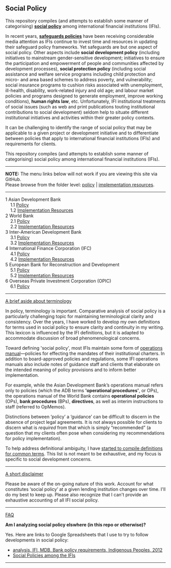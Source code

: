 
## Social Policy

This repository compiles (and attempts to establish some manner of categorising) **[social policy](http://applied-anthro.com/terms/social-policy)** among international financial institutions (IFIs).

In recent years, **[safeguards policies](http://applied-anthro.com/terms/safeguard-policy/)** have been receiving considerable media attention as IFIs continue to invest time and resources in updating their safeguard policy frameworks. Yet safeguards are but one aspect of social policy.  Other aspects include **social development policy** (including initiatives to mainstream gender-sensitive development; initiatives to ensure the participation and empowerment of people and communities affected by development processes), **social protection policy** (including social assistance and welfare service programs including child protection and micro- and area based schemes to address poverty, and vulnerability; social insurance programs to cushion risks associated with unemployment, ill-health, disability, work-related injury and old age; and labour market policies and programs designed to generate employment, improve working conditions), **human rights law**, etc. Unfortunately, IFI institutional treatments of social issues (such as web and print publications touting institutional contributions to social development) seldom help to situate different institutional initiatives and activities within their greater policy contexts.

<!--
Adding an additional layer of complexity to any discussion of 'social policy' among international financial institutions (IFIs) are those policies that have an apparent 'social' orientation, but which are operational policies that come to bear only on internal bank operations.
--->

It can be challenging to identify the range of social policy that may be applicable to a given project or development initiative and to differentiate between policies that apply to international financial institutions (IFIs)<!--policies that have an apparent 'social' orientation, but which are operational policies that come to bear only on internal bank operations--> and requirements for clients.

This repository compiles (and attempts to establish some manner of categorising) social policy among international financial institutions (IFIs).
<span id="github-menu">
<hr/>
<p><strong>NOTE:</strong> The menu links below will not work if you are viewing this site via GitHub.<br/>Please browse from the folder level: <a href="https://github.com/aaronkyle/social-development/tree/master/social-policy">policy</a> | <a href="https://github.com/aaronkyle/social-development/tree/gh-pages/ifi-implementation-resources">implementation resources</a>.</p>
<hr/>
</span>


  1 Asian Development Bank<br />
&nbsp;&nbsp;&nbsp;    1.1 [Policy](http://applied-anthro.com/social-policy/social-policy_adb) <br />
&nbsp;&nbsp;&nbsp;    1.2 [Implementation Resources](http://applied-anthro.com/ifi-implementation-resources/implementation-resources_adb) <br />
  2 World Bank<br />
&nbsp;&nbsp;&nbsp;    2.1 [Policy](social-policy_world-bank)<br />
&nbsp;&nbsp;&nbsp;    2.2 [Implementation Resources](http://applied-anthro.com/ifi-implementation-resources/implementation-resources_world-bank)<br />
  3 Inter-American Development Bank<br />
&nbsp;&nbsp;&nbsp;    3.1 [Policy](http://applied-anthro.com/social-policy_iadb)<br />
&nbsp;&nbsp;&nbsp;    3.2 [Implementation Resources](#)<br />
  4 International Finance Corporation (IFC)<br />
&nbsp;&nbsp;&nbsp;    4.1 [Policy](http://applied-anthro.com/social-policy_ifc)<br />
&nbsp;&nbsp;&nbsp;    4.2 [Implementation Resources](http://applied-anthro.com/ifi-implementation-resources/implementation-resources_ifc)<br />
  5 European Bank for Reconstruction and Development<br />
&nbsp;&nbsp;&nbsp;    5.1 [Policy](http://applied-anthro.com/ebrd-policy)<br />
&nbsp;&nbsp;&nbsp;    5.2 [Implementation Resources](#)<br />
  6 Overseas Private Investment Corporation (OPIC)<br />
&nbsp;&nbsp;&nbsp;    6.1 [Policy](http://applied-anthro.com/opic-policy)<br />

<hr />

<p>
<a class="btn btn-primary" data-toggle="collapse" href="#terminology-toggle" role="button" aria-expanded="false" aria-controls="terminology-toggle">
    A brief aside about terminology
</a>
</p>
<div class="collapse" id="terminology-toggle">
<div class="card card-body">

<p>In policy, terminology is important. Comparative analysis of social policy is a particularly challenging topic for maintaining terminological clarity and consistency. Over the years, I have worked to develop my own definitions for terms used in social policy to ensure clarity and continuity in my writing. This lexicon is influenced by the IFI definitions, but it is adapted to accommodate discussion of broad phenomenological concerns.</p>

<p>Toward defining 'social policy', most IFIs maintain some form of <a href="">operations manual</a>&mdash;policies for effecting the mandates of their institutional charters. In addition to board-approved policies and regulations, some IFI operations manuals also include notes of guidance staff and clients that elaborate on the intended meaning of policy provisions and to inform better implementation.</p>

<p>For example, while the Asian Development Bank’s operations manual refers only to policies (which the ADB terms <strong>'operational procedures'</strong>, or OPs), the operations manual of the World Bank contains <strong>operational policies</strong> (OPs), <strong>bank procedures</strong> (BPs), <strong>directives</strong>, as well as interim instructions to staff (referred to OpMemos).</p>

<p>Distinctions between ‘policy’ a ‘guidance’ can be difficult to discern in the absence of project legal agreements. It is not always possible for clients to discern what is <em>required</em> from that which is simply “recommended” (a question that my clients often pose when considering my recommendations for policy implementation).</p>

<p>To help address definitional ambiguity, I have <a href="./terms/terminology.html">started to compile definitions for common terms</a>. This list is not meant to be exhaustive, and my focus is specific to social development concerns.</p>
</div>
</div>


<hr />


<p>
<a class="btn btn-primary" data-toggle="collapse" href="#disclaimer-toggle" role="button" aria-expanded="false" aria-controls="disclaimer-toggle">
    A short disclaimer
</a></p>
<div class="collapse" id="disclaimer-toggle">
<div class="card card-body">
<p>Please be aware of the on-going nature of this work. Account for what constitutes ‘social policy’ at a given lending institution changes over time. I'll do my best to keep up. Please also recognize that I can't provide an exhaustive accounting of all IFI social policy.</p>
</div>
</div>


<hr />


<p>
<a class="btn btn-primary" data-toggle="collapse" href="#faq-toggle" role="button" aria-expanded="false" aria-controls="faq-toggle">
    FAQ
</a></p>
<div class="collapse" id="faq-toggle">
<div class="card card-body">
<p><strong>Am I analyzing social policy elswhere (in this repo or otherwise)?</strong></p>
<p>Yes.  Here are links to Google Spreadsheets that I use to try to follow developments in social policy:</p>
<p>
<ul>
<li><a href="https://docs.google.com/spreadsheets/d/1XJEFWygS7658yu_7Yab36TbVATeN2E5T_ymx_1G5Xsg/edit#gid=1210438341">analysis, IFI, MDB, Bank policy requirements, Indigenous Peoples, 2012</a></li>
<li><a href="https://docs.google.com/spreadsheets/d/1SJdrbHcB-Zz05rVDxDqpvJfoVPKqA4EsAvyU7goiU-U/edit?usp=sharing">Social Policies among the IFIs</a></li>
</ul>
</p>
</div>
</div>


<hr />


<!--


 <div id="exTab3" class="container">
	<ul  class="nav nav-pills">
			<li class="active"><a href="#1a" data-toggle="tab">Overview</a>
			  </li>
			<li><a href="#2a" data-toggle="tab">ADB</a>
			  </li>
			<li><a href="#3a" data-toggle="tab">IFC</a>
			  </li>
			<li><a href="#4a" data-toggle="tab">World Bank</a>
			  </li>
	</ul>

<div class="tab-content clearfix">
<div class="tab-pane active" id="1a">

<h3></h3>
<p><b>Asian Development Bank</b></p>
<ul>
<li><a href="http://applied-anthro.com/context/social-policy_adb.html">Discussion of Social Policy</a></li>
<li><a href="http://applied-anthro.com/context/implementation-resources_adb.html">Implementation Resources</a></li>
</ul>
<p><b>International Finance Corporation (IFC)</b></p>
<ul>
<li><a href="#ifc-policy">Policy</a></li>
<li><a href="">Implementation Resources</a></li>
</ul>


<p><b>World Bank</b></p>
<ul>
<li><a href="http://applied-anthro.com/context/social-policy_world-bank.html">Discussion of Social Policy</a></li>
<li><a href="http://applied-anthro.com/context/implementation-resources_world-bank.html">Implementation Resources</a></li>
</ul>			  </div>


<div class="tab-pane" id="2a">
<h3><strong>Policy of the Asian Development Bank<sup> * <a href="http://applied-anthro.com/context/social-policy_adb.html">Jump from here</a> to a discussion of social policy.</sup></strong></h3>
<p><a name="adb-operational-policy"></a></p>
<p>The central policy instrument of the Asian Development Bank is its *Operations Manual*. The ADB <a href="http://www.adb.org/documents/operations-manual">Operations Manual (OM)</a> collects operational policies known as <a href="" title="*bank policies*: short, focused statements defining borrower client obligations">Bank Policies (BPs)</a> that follow from ADB Charter, regulations of the <a href="http://www.adb.org/site/adf/main">ADF</a> and <a href="http://www.adb.org/site/funds/ocr">OCR</a>, as well as <a href="http://www.adb.org/about/other-operational-policies-and-strategies">other operational policies and strategies</a> adopted by the <a href="http://www.adb.org/about/board-directors">ADB Board of Directors</a>. The OM also includes <a href="#" title="procedural requirements and guidance on policy implementation">Operational Procedures (OPs)</a> that spell out procedural requirements and guidance on policy implementation.</p>
<h3 id="the-adb-operation-manual-om">Operation Manual (OM)</h3>
<table class="table-responsive table-bordered table-striped table-condensed">
<thead>
<tr>
<th data-field="group">Group</th>
<th data-field="newOM">New OM No.</th>
<th data-field="subject">Subject</th>
<th data-field="date-issued">Date of Issue</th>
</tr class="highlight">
</thead>
    <tbody>
<tr>
<td>A</td><td colspan="4">Country Classification and Country Focus</td>
</tr>
<tr>
<td></td><td>1</td><td>Classification and Graduation of Developing Member Countries</td><td>4 September 2013</td>
</tr>
<tr>
<td></td><td>2</td><td>Country Partnership Strategy</td><td>1 February 2013</td>
</tr>
<tr>
<td></td><td>3</td><td>Performance-Based Allocation of Asian Development Fund Resources</td><td>3 October 2014</td>
</tr>
<tr>
<td>B</td><td colspan="4">Regional and Subregional Cooperation</td>
</tr>
<tr>
<td></td><td>1</td><td>Regional Cooperation and Integration</td><td>30 June 2010</td>
</tr>
<tr>
<td>C</td><td colspan="4">Sector and Thematic Policies</td>
</tr>
<tr>
<td></td><td>1</td><td>Poverty Reduction</td><td>14 July 2004</td>
</tr>
<tr>
<td></td><td>2</td><td>Gender and Development</td><td>6 December 2010</td>
</tr>
<tr>
<td></td><td>3</td><td>Incorporation of Social Dimensions into ADB Operations</td><td>6 December 2010</td>
</tr>
<tr>
<td></td><td>4</td><td>Governance</td><td>23 December 2010</td>
</tr>
<tr>
<td></td><td>5</td><td>Anticorruption</td><td>4 October 2010</td>
</tr>
<tr>
<td></td><td>6</td><td>Enhancing ADB's role in Combating Money Laundering and the Financing of Terrorism</td><td>1 July 2010</td>
</tr>
<tr>
<td>D</td><td colspan="4">Business Products and Instruments</td>
</tr>
<tr>
<td></td><td>1</td><td>Lending Policies for Sovereign and Sovereign-Guaranteed Borrowers (Ordinary Capital Resources)</td><td>24 February 2014</td>
</tr>
<tr>
<td></td><td>2</td><td>Lending and Grant Policies (Asian Development Fund)</td><td>6 August 2013</td>
</tr>
<tr>
<td></td><td>3</td><td>Sector Lending</td><td>29 October 2003</td>
</tr>
<tr>
<td></td><td>4</td><td>Policy-Based Lending</td><td>1 April 2013</td>
</tr>
<tr>
<td></td><td>5</td><td>Sector Development Programs</td><td>29 October 2003</td>
</tr>
<tr>
<td></td><td>6</td><td>Financial Intermediation Loans</td><td>15 December 2003</td>
</tr>
<tr>
<td></td><td>7</td><td>Disaster and Emergency Assistance</td><td>15 June 2004</td>
</tr>
<tr>
<td></td><td>8</td><td>Guarantee and Security Arrangements for Loans</td><td>15 December 2003</td>
</tr>
<tr>
<td></td><td>9</td><td>Credit Enhancement Operations</td><td>18 December 2007</td>
</tr>
<tr>
<td></td><td>10</td><td>Nonsovereign Operations</td><td>2 January 2013</td>
</tr>
<tr>
<td></td><td>11</td><td>Processing Sovereign and Sovereign-Guaranteed Loan Proposals</td><td>1 January 2010</td>
</tr>
<tr>
<td></td><td>12</td><td>Technical Assistance</td><td>13 December 2013</td>
</tr>
<tr>
<td></td><td>13</td><td>Exposure and Investment Limitations on Nonsovereign Operations</td><td>17 February 2010</td>
</tr>
<tr>
<td></td><td>14</td><td>Multitranche Financing Facility</td><td>17 February 2015</td>
</tr>
<tr>
<td>E</td><td colspan="4">Partnerships</td>
</tr>
<tr>
<td></td><td>1</td><td>Financing Partnerships</td><td>3 October 2014</td>
</tr>
<tr>
<td></td><td>2</td><td>Japan Fund for Poverty Reduction</td><td>1 March 2011</td>
</tr>
<tr>
<td></td><td>3</td><td>Cooperation Arrangements for Development Partnership</td><td>26 March 2009</td>
</tr>
<tr>
<td></td><td>4</td><td>Promotion of Cooperation with NGOs</td><td>29 October 2003</td>
</tr>
<tr>
<td>F</td><td colspan="4">Safeguard Policies</td>
</tr>
<tr>
<td></td><td>1</td><td>Safeguard Policy Statement</td><td>1 October 2013</td>
</tr>
<tr>
<td>G</td><td colspan="4">Analyses</td>
</tr>
<tr>
<td></td><td>1</td><td>Economic Analysis of Projects</td><td>15 December 2003</td>
</tr>
<tr>
<td></td><td>2</td><td>Financial Management, Cost Estimates, Financial Analysis and Financial Performance Indicators</td><td>12 March 2014</td>
</tr>
<tr>
<td></td><td>3</td><td>Poverty and Social Analysis</td><td>under preparation
</tr>
<tr>
<td>H</td><td colspan="4">Financial</td>
</tr>
<tr>
<td></td><td>1</td><td>Financing of Interest and Other Charges During Construction</td><td>18 July 2006</td>
</tr>
<tr>
<td></td><td>2</td><td>Financing Indirect Foreign Exchange Cost of Projects</td><td>22 October 2008</td>
</tr>
<tr>
<td></td><td>3</td><td>Cost Sharing and Eligibility of Expenditures for ADB Financing</td><td>3 January 2012</td>
</tr>
<tr>
<td></td><td>4</td><td>Retroactive Financing</td><td>21 July 2006</td>
</tr>
<tr>
<td></td><td>5</td><td>Additional Financing</td><td>24 February 2011</td>
</tr>
<tr>
<td></td><td>6</td><td>Use of Surplus Loan Proceeds</td><td>29 October 2003</td>
</tr>
<tr>
<td></td><td>7</td><td>Foreign Exchange Risk</td><td>19 December 2008</td>
</tr>
<tr>
<td>J</td><td colspan="4">Project Administration</td>
</tr>
<tr>
<td></td><td>1</td><td>Project Performance Management System</td><td>28 October 2011</td>
</tr>
<tr>
<td></td><td>2</td><td>Consultants</td><td>6 August 2013</td>
</tr>
<tr>
<td></td><td>3</td><td>Procurement</td><td>6 August 2013</td>
</tr>
<tr>
<td></td><td>4</td><td>Loan Covenants</td><td>29 October 2003</td>
</tr>
<tr>
<td></td><td>5</td><td>Effectiveness of the Loan Agreement</td><td>29 October 2003</td>
</tr>
<tr>
<td></td><td>6</td><td>Disbursement</td><td>4 May 2012</td>
</tr>
<tr>
<td></td><td>7</td><td>Project Accounting, Financial Reporting, and Auditing</td><td>7 June 2012</td>
</tr>
<tr>
<td>K</td><td colspan="4">Evaluation</td>
</tr>
<tr>
<td></td><td>1</td><td>Independent Evaluation</td><td>1 October 2013</td>
</tr>
<tr>
<td>L</td><td colspan="4">Other Policies and Operational Procedures</td>
</tr>
<tr>
<td></td><td>1</td><td>ADB Accountability Mechanism</td><td>24 May 2012</td>
</tr>
<tr>
<td></td><td>2</td><td>Internal Audit</td><td>15 December 2003</td>
</tr>
<tr>
<td></td><td>3</td><td>Public Communications</td><td>2 April 2012</td>
    </tbody>
</table>

</div>
<div class="tab-pane" id="3a">
<h3>IFC</h3>

</div>
<div class="tab-pane" id="4a">
<h3><strong>Policy of the World Bank<sup> * <a href="http://applied-anthro.com/context/social-policy_world-bank.html">Jump from here</a> to a dicussion of social policy.</sup></strong></h3>
<p></p>
<h3 id="the-adb-operation-manual-om">Operations Manual (OM)</h3>
<table class="table-responsive table-bordered table-striped table-condensed">
<thead>
</thead>
<tbody>
<tr>
<td width="12%"></td><td>Operational Policy Waivers</td>
</tr>
<tr>
<td></td><td> World Bank Group Directive - Country Engagement</td>
</tr>
<tr>
<td>OP 1.00</td><td><em><a href="http://siteresources.worldbank.org/OPSMANUAL/112526-1124459412562/23585906/OP1.00_Final_July_2014.pdf">Poverty Reduction</a></em></td>
</tr>
<tr>
<td>OP 2.30</td><td><em><a href="http://siteresources.worldbank.org/OPSMANUAL/112526-1124459412562/23587719/OP2.30_Final_July_2014.pdf">Development Cooperation and Conflict</a></em></td>
</tr>
<tr>
<td>OP 3.10</td><td>Financial Terms and Conditions of IBRD Loans, IBRD Hedging Products, and IDA Credits</td>
</tr>
<tr>
<td></td><td>Annex A - Past Loans of IBRD</td>
</tr>
<tr>
<td></td><td>Annex B - Prepayment of IBRD Loans</td>
</tr>
<tr>
<td></td><td>Annex C - Countries Ranked by Per Capita Income</td>
</tr>
<tr>
<td></td><td>Annex D - IBRD/IDA and Blend Countries: Per Capita Incomes, Lending Eligibility, and Repayment Terms
OP 4.00 - Piloting the Use of Borrower Systems to Address Environmental and Social Safeguard Issues in Bank-Supported Projects</td>
</tr>
<tr>
<td></td><td><a href="http://go.worldbank.org/6C63VRDI00">Table A1 - Environmental and Social Safeguard Policies—Policy Objectives and Operational Principles</a></td>
</tr>
<tr>
<td>OP 4.01</td><td><em><a href="http://go.worldbank.org/RUEQVWD550">Environmental Assessment</a></em></td>
</tr>
<tr>
<td></td><td><a href="http://go.worldbank.org/D399H6DET0">Annex A - Definitions</a></td>
</tr>
<tr>
<td></td><td><a href="http://go.worldbank.org/79Y2REJR51">Annex B - Content of an Environmental Assessment Report for a Category A Project</a></td>
</tr>
<tr>
<td></td><td><a href="http://go.worldbank.org/785NA7CY20">Annex C - Environmental Management Plan</a></td>
</tr>
<tr>
<td>BP 4.01</td><td><a href="http://go.worldbank.org/9MIMAQUHN0">Environmental Assessment</a></td>
</tr>
<tr>
<td></td><td><a href="http://go.worldbank.org/A292H6UE90">Annex A - Application of EA to Dam and Reservoir Projects, 1999</a></td>
</tr>
<tr>
<td></td><td><a href="http://go.worldbank.org/VSE6CTUEG0">Annex B - Application of EA to Projects Involving Pest Management: Environmental Assessment</a></td>
</tr>
<tr>
<td>OP 4.02</td><td><a href="http://siteresources.worldbank.org/OPSMANUAL/112526-1124459412562/23586262/OP4.02.Rev_July2014.pdf">Environmental Action Plans</a></td>
</tr>
<tr>
<td>OP 4.03</td><td><a href="http://go.worldbank.org/GCH411QCR0">Performance Standards for Private Sector Activities</a></td>
</tr>
<tr>
<td>BP 4.03</td><td><a href="http://go.worldbank.org/JBCJYVQH70">Performance Standards for Private Sector Activities</a></td>
</tr>
<tr>
<td>OP 4.04</td><td><em><a href="http://go.worldbank.org/WZQM56JT30">Natural Habitats</a></em></td>
</tr>
<tr>
<td></td><td><a href="http://go.worldbank.org/NRJ1VSJT60">Annex A - Definitions</a></td>
</tr>
<tr>
<td>BP 4.04</td><td><a href="hhttp://go.worldbank.org/BFOEUOUD10">Natural Habitats</a></td>
</tr>
<tr>
<td>OP 4.07</td><td>Water Resources Management</td>
</tr>
<tr>
<td>OP 4.09</td><td>Pest Management</td>
</tr>
<tr>
<td>OP 4.10</td><td><em><a href="http://go.worldbank.org/TE769PDWN0">Indigenous Peoples</a></em></td>
</tr>
<tr>
<td></td><td><a href="http://go.worldbank.org/JZP1C5JRQ0">Annex A - Social Assessment</a></td>
</tr>
<tr>
<td></td><td><a href="http://go.worldbank.org/Z7EG8GD2N0">Annex B - Indigenous Peoples Plan</a></td>
</tr>
<tr>
<td></td><td><a href="http://go.worldbank.org/PBQ91LDDS0">Annex C - Indigenous Peoples Planning Framework</a></td>
</tr>
<tr>
<td>OP 4.11</td><td><em><a href="http://go.worldbank.org/7T8EIAJQU0">Physical Cultural Resources</a></em></td>
</tr>
<tr>
<td>OP 4.12</td><td><em><a href="http://go.worldbank.org/96LQB2JT50">Involuntary Resettlement</a></em></td>
</tr>
<tr>
<td></td><td><a href="http://go.worldbank.org/JG37U0DYC0">Annex A - Involuntary Resettlement Instruments</a></em></td>
</tr>
<tr>
<td>OP 4.20</td><td><em><a href="http://go.worldbank.org/8W56CSDIK0">Gender and Development</a></em></td>
</tr>
<tr>
<td>OP 4.36</td><td><a href="http://go.worldbank.org/6NQDXLHG10">Forests</a></td>
</tr>
<tr>
<td></td><td><a href="http://go.worldbank.org/L34YTEJR10">Annex A - Definitions</a></td>
</tr>
<tr>
<td>OP 4.37</td><td>Safety of Dams</td>
</tr>
<tr>
<td>OP 4.76</td><td>Tobacco</td>
</tr>
<tr>
<td>OP 7.00</td><td>Lending Operations: Choice of Borrower and Contractual Agreements</td>
</tr>
<tr>
<td>OP 7.20</td><td>Security Arrangements</td>
</tr>
<tr>
<td>OP 7.30</td><td>Dealings with De Facto Governments</td>
</tr>
<tr>
<td>OP 7.40</td><td>Disputes over Defaults on External Debt, Expropriation, and Breach of Contract</td>
</tr>
<tr>
<td>OP 7.50</td><td>Projects on International Waterways</td>
</tr>
<tr>
<td>OP 7.60</td><td>Projects in Disputed Areas</td>
</tr>
<tr>
<td>OP 8.00</td><td><a href="http://siteresources.worldbank.org/EXTOPMANUAL/Resources/502183-1429890621981/OP8.00_Final_July_2014.pdf">Rapid Response to Crises and Emergencies</a></td>
</tr>
<tr>
<td>OP 8.40</td><td>Technical Assistance</td>
</tr>
<tr>
<td>OP 8.45</td><td>Grants</td>
</tr>
<tr>
<td></td><td>Annex A - DGF Eligibility Criteria</td>
</tr>
<tr>
<td>OP 8.60</td><td>Development Policy Lending</td>
</tr>
<tr>
<td>OP 9.00</td><td>Program-for-Results Financing</td>
</tr>
<tr>
<td>OP 10.00</td><td>Investment Project Financing</td>
</tr>
<tr>
<td>OP 10.20</td><td>Global Environment Facility Operations</td>
</tr>
<tr>
<td>OP 10.21</td><td>Investment Operations Financed by the Multilateral Fund for the Implementation of the Montreal Protocol</td>
</tr>
<tr>
<td></td><td>Annex A - The Montreal Protocol</td>
</tr>
<tr>
<td></td><td>Annex B - Eligible Activities</td>
</tr>
<tr>
<td>OP 11.00</td><td>Procurement</td>
</tr>
<tr>
<td>OP 13.60</td><td><a href="http://go.worldbank.org/CH9BJAJTD0">Monitoring and Evaluation</a></td>
</tr>
<tr>
<td>OP 14.10</td><td>External Debt Reporting and Financial Statements</td>
</tr>
<tr>
<td>OP 14.20</td><td>Cofinancing</td>
</tr>
<tr>
<td></td><td>Annex A - Sources and Types of Cofinancing</td>
</tr>
<tr>
<td>OP 14.40</td><td>Trust Funds</td>
</tr>
    </tbody>
</table>

			  </div>
			</div>
 </div>


</div>
</div>



-->
<script>
{
document.getElementById("github-menu").textContent="";
</script>
